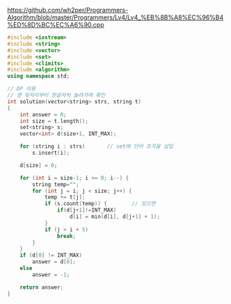 https://github.com/wh2per/Programmers-Algorithm/blob/master/Programmers/Lv4/Lv4_%EB%8B%A8%EC%96%B4%ED%8D%BC%EC%A6%90.cpp

```cpp
#include <iostream>
#include <string>
#include <vector>
#include <set>
#include <climits>
#include <algorithm>
using namespace std;

// DP 이용
// 맨 뒷자리부터 한글자씩 늘려가며 확인
int solution(vector<string> strs, string t)
{
	int answer = 0;
	int size = t.length();
	set<string> s;
	vector<int> d(size+1, INT_MAX);

	for (string i : strs)		// set에 단어 조각을 삽입
		s.insert(i);

	d[size] = 0;

	for (int i = size-1; i >= 0; i--) {
		string temp="";
		for (int j = i; j < size; j++) {
			temp += t[j];
			if (s.count(temp)) {		// 있으면
				if(d[j+1]!=INT_MAX)
					d[i] = min(d[i], d[j+1] + 1);
			}
			if (j > i + 5)
				break;
		}
	}
	if (d[0] != INT_MAX)
		answer = d[0];
	else
		answer = -1;

	return answer;
}
```
